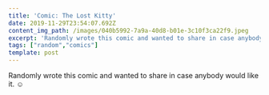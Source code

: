 ```yaml
---
title: 'Comic: The Lost Kitty'
date: 2019-11-29T23:54:07.692Z
content_img_path: /images/040b5992-7a9a-40d8-b01e-3c10f3ca22f9.jpeg
excerpt: 'Randomly wrote this comic and wanted to share in case anybody would like it. '
tags: ["random","comics"]
template: post
---
```

Randomly wrote this comic and wanted to share in case anybody would like it. ☺️
